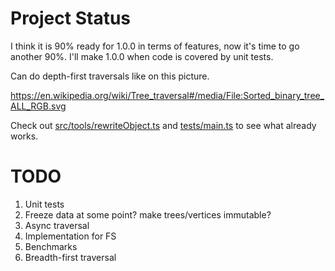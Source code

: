 # Project Status

I think it is 90% ready for 1.0.0 in terms of features, now it's time to go another 90%.
I'll make 1.0.0 when code is covered by unit tests.

Can do depth-first traversals like on this picture.

https://en.wikipedia.org/wiki/Tree_traversal#/media/File:Sorted_binary_tree_ALL_RGB.svg

Check out [src/tools/rewriteObject.ts](src/tools/rewriteObject.ts) and [tests/main.ts](tests/main.ts) to see what
already works.

# TODO

1. Unit tests
2. Freeze data at some point? make trees/vertices immutable?
3. Async traversal
4. Implementation for FS
5. Benchmarks
6. Breadth-first traversal
